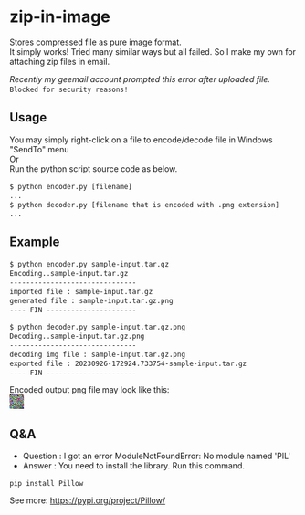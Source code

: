 # zip-in-image
Stores compressed file as pure image format.  
It simply works! Tried many similar ways but all failed. So I make my own for attaching zip files in email.  

*Recently my geemail account prompted this error after uploaded file.*
`
Blocked for security reasons!
`
 

## Usage
You may simply right-click on a file to encode/decode file in Windows "SendTo" menu  
Or  
Run the python script source code as below.  
```console
$ python encoder.py [filename]
...
$ python decoder.py [filename that is encoded with .png extension]
...
```

## Example
```console
$ python encoder.py sample-input.tar.gz
Encoding..sample-input.tar.gz
-------------------------------
imported file : sample-input.tar.gz
generated file : sample-input.tar.gz.png
---- FIN ----------------------
```

```console
$ python decoder.py sample-input.tar.gz.png
Decoding..sample-input.tar.gz.png
-------------------------------
decoding img file : sample-input.tar.gz.png
exported file : 20230926-172924.733754-sample-input.tar.gz
---- FIN ----------------------
```

Encoded output png file may look like this:  
![Image](https://raw.githubusercontent.com/puzzzlenow/zip-in-image/main/sample-input.tar.gz.png?token=GHSAT0AAAAAACIDMZK5QME6UBR3D7HW7QUIZITDKZQ)


## Q&A
* Question : I got an error ModuleNotFoundError: No module named 'PIL'
* Answer : You need to install the library. Run this command.
```console
pip install Pillow
```
See more: https://pypi.org/project/Pillow/
